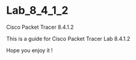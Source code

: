 # Lab_8_4_1_2
Cisco Packet Tracer 8.4.1.2


This is a guide for Cisco Packet Tracer Lab 8.4.1.2

Hope you enjoy it !
